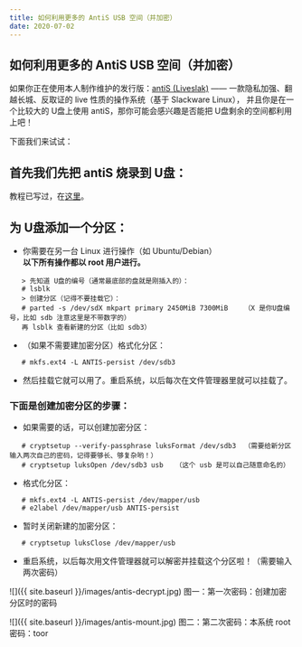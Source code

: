 ```yaml
---
title: 如何利用更多的 AntiS USB 空间（并加密）
date: 2020-07-02
---
```




## 如何利用更多的 AntiS USB 空间（并加密）

如果你正在使用本人制作维护的发行版：[antiS (Liveslak)](https://github.com/mdrights/liveslak) —— 一款隐私加强、翻越长城、反取证的 live 性质的操作系统（基于 Slackware Linux），
并且你是在一个比较大的 U盘上使用 antiS，那你可能会感兴趣是否能把 U盘剩余的空间都利用上吧！

下面我们来试试：  

## 首先我们先把 antiS 烧录到 U盘：  

教程已写过，在[这里](https://github.com/mdrights/liveslak#installation)。   

## 为 U盘添加一个分区：  

- 你需要在另一台 Linux 进行操作（如 Ubuntu/Debian）   
	**以下所有操作都以 root 用户进行。**  
```  
   > 先知道 U盘的编号（通常最底部的盘就是刚插入的）：  
   # lsblk  
   > 创建分区（记得不要挂载它）：  
   # parted -s /dev/sdX mkpart primary 2450MiB 7300MiB    （X 是你U盘编号，比如 sdb 注意这里是不带数字的）  
   再 lsblk 查看新建的分区（比如 sdb3）   
```  

- （如果不需要建加密分区）格式化分区：  
```
   # mkfs.ext4 -L ANTIS-persist /dev/sdb3
```

- 然后挂载它就可以用了。重启系统，以后每次在文件管理器里就可以挂载了。


### 下面是创建加密分区的步骤：

- 如果需要的话，可以创建加密分区：  
```
   # cryptsetup --verify-passphrase luksFormat /dev/sdb3  （需要给新分区输入两次自己的密码，记得要够长、够复杂哟！）  
   # cryptsetup luksOpen /dev/sdb3 usb   （这个 usb 是可以自己随意命名的）   
```

- 格式化分区：  
```
   # mkfs.ext4 -L ANTIS-persist /dev/mapper/usb
   # e2label /dev/mapper/usb ANTIS-persist
```

- 暂时关闭新建的加密分区：  
```
   # cryptsetup luksClose /dev/mapper/usb
```

- 重启系统，以后每次用文件管理器就可以解密并挂载这个分区啦！（需要输入两次密码）  

![]({{ site.baseurl }}/images/antis-decrypt.jpg)
	图一：第一次密码：创建加密分区时的密码  

![]({{ site.baseurl }}/images/antis-mount.jpg)
	图二：第二次密码：本系统 root 密码：toor  

